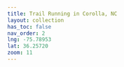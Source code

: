 ```yaml
---
title: Trail Running in Corolla, NC
layout: collection
has_toc: false
nav_order: 2
lng: -75.78953
lat: 36.25720
zoom: 11
---
```

